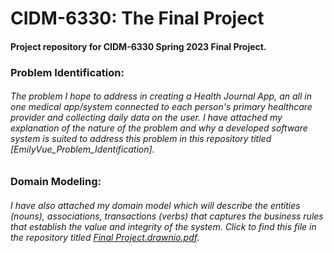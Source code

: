 # CIDM-6330: The Final Project

#### Project repository for CIDM-6330 Spring 2023 Final Project. 

### Problem Identification:
###### The problem I hope to address in creating a Health Journal App, an all in one medical app/system connected to each person's primary healthcare provider and collecting daily data on the user. I have attached my explanation of the nature of the problem and why a developed software system is suited to address this problem in this repository titled [EmilyVue_Problem_Identification]. 

### Domain Modeling: 
###### I have also attached my domain model which will describe the entities (nouns), associations, transactions (verbs) that captures the business rules that establish the value and integrity of the system. Click to find this file in the repository titled [Final Project.drawnio.pdf](https://github.com/emilyvue/Final_Project/blob/main/Final%20Project%20.drawio.pdf). 

